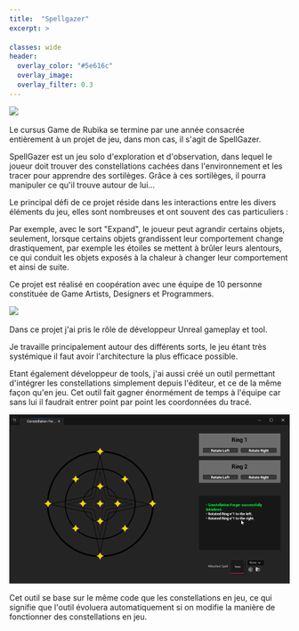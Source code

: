 ```yaml
---
title:  "Spellgazer"
excerpt: >
  
classes: wide
header:
  overlay_color: "#5e616c"
  overlay_image: 
  overlay_filter: 0.3
---
```


![](../assets/images/spellgazer-learning-spell.gif)

Le cursus Game de Rubika se termine par une année consacrée entièrement à un projet de jeu, dans mon cas, il s'agit de SpellGazer.

SpellGazer est un jeu solo d'exploration et d'observation, dans lequel le joueur doit trouver des constellations cachées dans l'environnement et les tracer pour apprendre des sortilèges. Grâce à ces sortilèges, il pourra manipuler ce qu'il trouve autour de lui...

Le principal défi de ce projet réside dans les interactions entre les divers éléments du jeu, elles sont nombreuses et ont souvent des cas particuliers :

Par exemple, avec le sort "Expand", le joueur peut agrandir certains objets, seulement, lorsque certains objets grandissent leur comportement change drastiquement, par exemple les étoiles se mettent à brûler leurs alentours, ce qui conduit les objets exposés à la chaleur à changer leur comportement et ainsi de suite.

Ce projet est réalisé en coopération avec une équipe de 10 personne constituée de Game Artists, Designers et Programmers.

![](../assets/images/spellgazer-burn.gif)

Dans ce projet j'ai pris le rôle de développeur Unreal gameplay et tool. 

Je travaille principalement autour des différents sorts, le jeu étant très systémique il faut avoir l'architecture la plus efficace possible.

Etant également développeur de tools, j'ai aussi créé un outil permettant d'intégrer les constellations simplement depuis l'éditeur, et ce de la même façon qu'en jeu. Cet outil fait gagner énormément de temps à l'équipe car sans lui il faudrait entrer point par point les coordonnées du tracé. 

![](../assets/images/spellgazer-constellation-forger.gif)

Cet outil se base sur le même code que les constellations en jeu, ce qui signifie que l'outil évoluera automatiquement si on modifie la manière de fonctionner des constellations en jeu.


